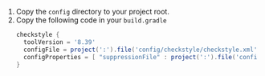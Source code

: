 
 1. Copy the `config` directory to your project root.
 1. Copy the following code in your `build.gradle`
    ``` groovy
    checkstyle {
      toolVersion = '8.39'
      configFile = project(':').file('config/checkstyle/checkstyle.xml')
      configProperties = [ "suppressionFile" : project(':').file('config/checkstyle/suppressions.xml')]
    }
    ```
